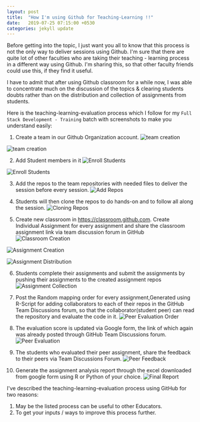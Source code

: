 ```yaml
---
layout: post
title:  "How I'm using Github for Teaching-Learning !!"
date:   2019-07-25 07:15:00 +0530
categories: jekyll update
---
```


Before getting into the topic, I just want you all to know that this process is not the only way to deliver sessions using Github. I'm sure that there are quite lot of other faculties who are taking their teaching - learning process in a different way using Github. I'm sharing this, so that other faculty friends could use this, if they find it useful.

I have to admit that after using Github classroom for a while now, I was able to concentrate much on the discussion of the topics & clearing students doubts rather than on the distribution and collection of assignments from students.

Here is the teaching-learning-evaluation process which I follow for my `Full Stack Development - Training` batch with screenshots to make you understand easily:

1. Create a team in our Github Organization account.
![team creation](https://github.com/sathishnotes/sathishnotes.github.io/raw/master/assets/1.jpg)  

![team creation](https://github.com/sathishnotes/sathishnotes.github.io/raw/master/assets/2.jpg)  

2. Add Student members in it
![Enroll Students](https://github.com/sathishnotes/sathishnotes.github.io/raw/master/assets/3.jpg)  

![Enroll Students](https://github.com/sathishnotes/sathishnotes.github.io/raw/master/assets/4.jpg)  

3. Add the repos to the team repositories with needed files to deliver the session before every session.
![Add Repos](https://github.com/sathishnotes/sathishnotes.github.io/raw/master/assets/5.jpg)  

4. Students will then clone the repos to do hands-on and to follow all along the session.
![Cloning Repos](https://github.com/sathishnotes/sathishnotes.github.io/raw/master/assets/6.jpg)  

5. Create new classroom in https://classroom.github.com. Create Individual Assignment for every assignment and share the classroom assignment link via team discussion forum in GitHub
![Classroom Creation](https://github.com/sathishnotes/sathishnotes.github.io/raw/master/assets/7.jpg)  

![Assignment Creation](https://github.com/sathishnotes/sathishnotes.github.io/raw/master/assets/8.jpg)  

![Assignment Distribution](https://github.com/sathishnotes/sathishnotes.github.io/raw/master/assets/7-1.jpg)  

6. Students complete their assignments and submit the assignments by pushing their assignments to the created assignment repos
![Assignment Collection](https://github.com/sathishnotes/sathishnotes.github.io/raw/master/assets/9.jpg)  

7. Post the Random mapping order for every assignment,Generated using R-Script for adding collaborators to each of their repos in the GitHub Team Discussions forum, so that the collaborator(student peer) can read the repository and evaluate the code in it.
![Peer Evaluation Order](https://github.com/sathishnotes/sathishnotes.github.io/raw/master/assets/10.jpg)  

8. The evaluation score is updated via Google form, the link of which again was already posted through GitHub Team Discussions forum.
![Peer Evaluation](https://github.com/sathishnotes/sathishnotes.github.io/raw/master/assets/11.jpg)  

9. The students who evaluated their peer assignment, share the feedback to their peers via Team Discussions Forum.
![Peer Feedback](https://github.com/sathishnotes/sathishnotes.github.io/raw/master/assets/12.jpg)  

10. Generate the assignment analysis report through the excel downloaded from google form using R or Python of your choice.
![Final Report](https://github.com/sathishnotes/sathishnotes.github.io/raw/master/assets/13.jpg)

I've described the teaching-learning-evaluation process using GitHub for two reasons:
1. May be the listed process can be useful to other Educators.
2. To get your inputs / ways to improve this process further.
